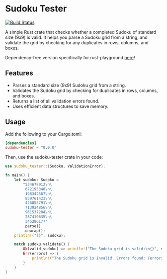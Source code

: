 # Sudoku Tester

[![Build Status](https://github.com/cyphersnake/sudoku-tester/actions/workflows/rust.yml/badge.svg)](https://github.com/cyphersnake/sudoku-tester/actions)

A simple Rust crate that checks whether a completed Sudoku of standard size (9x9) is valid. It helps you parse a Sudoku grid from a string, and validate the grid by checking for any duplicates in rows, columns, and boxes.

Dependency-free version specifically for rust-playground [here](https://play.rust-lang.org/?version=stable&mode=debug&edition=2021&gist=0d8e3f0af288712dd8a2f01a6cfb7788)!

## Features
- Parses a standard size (9x9) Sudoku grid from a string.
- Validates the Sudoku grid by checking for duplicates in rows, columns, and boxes.
- Returns a list of all validation errors found.
- Uses efficient data structures to save memory.

## Usage
Add the following to your Cargo.toml:

```toml
[dependencies]
sudoku-tester = "0.0.0"
```

Then, use the sudoku-tester crate in your code:

```rust
use sudoku_tester::{Sudoku, ValidationError};

fn main() {
    let sudoku: Sudoku = 
        "534678912\n\
         672195348\n\
         198342567\n\
         859761423\n\
         426853791\n\
         713924856\n\
         961537284\n\
         287419635\n\
         345286177"
        .parse()
        .unwrap();
    println!("{}", sudoku);

    match sudoku.validate() {
        Ok(valid_sudoku) => println!("The Sudoku grid is valid:\n{}", valid_sudoku),
        Err(errors) => {
            println!("The Sudoku grid is invalid. Errors found: {errors:?}");
        }
    }
}
```

